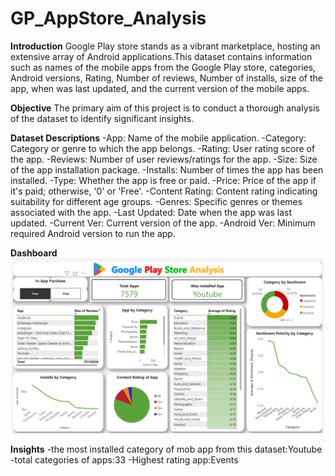 # GP_AppStore_Analysis
**Introduction**
Google Play store stands as a vibrant marketplace, hosting an extensive array of Android applications.This dataset contains information such as names of the mobile apps from the Google Play store, categories, Android versions, Rating, Number of reviews, Number of installs, size of the app, when was last updated, and the current version of the mobile apps.

**Objective**
The primary aim of this project is to conduct a thorough analysis of the dataset to identify significant insights. 

**Dataset Descriptions**
-App: Name of the mobile application.
-Category: Category or genre to which the app belongs.
-Rating: User rating score of the app.
-Reviews: Number of user reviews/ratings for the app.
-Size: Size of the app installation package.
-Installs: Number of times the app has been installed.
-Type: Whether the app is free or paid.
-Price: Price of the app if it's paid; otherwise, '0' or 'Free'.
-Content Rating: Content rating indicating suitability for different age groups.
-Genres: Specific genres or themes associated with the app.
-Last Updated: Date when the app was last updated.
-Current Ver: Current version of the app.
-Android Ver: Minimum required Android version to run the app.

**Dashboard**
![](images/dashboard.png)

**Insights**
-the most installed category of mob app from this dataset:Youtube
-total categories of apps:33
-Highest rating app:Events
